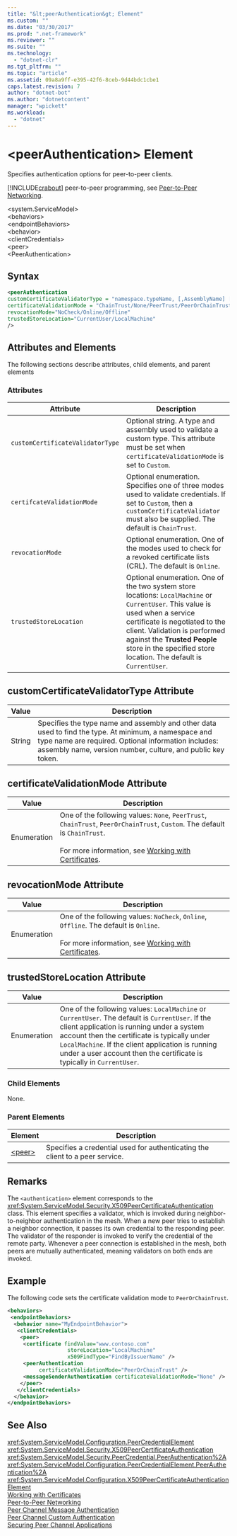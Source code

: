 ```yaml
---
title: "&lt;peerAuthentication&gt; Element"
ms.custom: ""
ms.date: "03/30/2017"
ms.prod: ".net-framework"
ms.reviewer: ""
ms.suite: ""
ms.technology: 
  - "dotnet-clr"
ms.tgt_pltfrm: ""
ms.topic: "article"
ms.assetid: 09a8a9ff-e395-42f6-8ceb-9d44bdc1cbe1
caps.latest.revision: 7
author: "dotnet-bot"
ms.author: "dotnetcontent"
manager: "wpickett"
ms.workload: 
  - "dotnet"
---
```

# &lt;peerAuthentication&gt; Element
Specifies authentication options for peer-to-peer clients.  
  
 [!INCLUDE[crabout](../../../../../includes/crabout-md.md)] peer-to-peer programming, see [Peer-to-Peer Networking](../../../../../docs/framework/wcf/feature-details/peer-to-peer-networking.md).  
  
 \<system.ServiceModel>  
\<behaviors>  
\<endpointBehaviors>  
\<behavior>  
\<clientCredentials>  
\<peer>  
\<PeerAuthentication>  
  
## Syntax  
  
```xml  
<peerAuthentication  
customCertificateValidatorType = "namespace.typeName, [,AssemblyName] [,Version=version number] [,Culture=culture] [,PublicKeyToken=token]"  
certificateValidationMode = "ChainTrust/None/PeerTrust/PeerOrChainTrust/Custom"  
revocationMode="NoCheck/Online/Offline"  
trustedStoreLocation="CurrentUser/LocalMachine"   
/>  
```  
  
## Attributes and Elements  
 The following sections describe attributes, child elements, and parent elements  
  
### Attributes  
  
|Attribute|Description|  
|---------------|-----------------|  
|`customCertificateValidatorType`|Optional string. A type and assembly used to validate a custom type. This attribute must be set when `certificateValidationMode` is set to `Custom`.|  
|`certifcateValidationMode`|Optional enumeration. Specifies one of three modes used to validate credentials. If set to `Custom`, then a `customCertificateValidator` must also be supplied. The default is `ChainTrust`.|  
|`revocationMode`|Optional enumeration. One of the modes used to check for a revoked certificate lists (CRL). The default is `Online`.|  
|`trustedStoreLocation`|Optional enumeration. One of the two system store locations: `LocalMachine` or `CurrentUser`. This value is used when a service certificate is negotiated to the client. Validation is performed against the **Trusted People** store in the specified store location. The default is `CurrentUser`.|  
  
## customCertificateValidatorType Attribute  
  
|Value|Description|  
|-----------|-----------------|  
|String|Specifies the type name and assembly and other data used to find the type. At minimum, a namespace and type name are required. Optional information includes: assembly name, version number, culture, and public key token.|  
  
## certificateValidationMode Attribute  
  
|Value|Description|  
|-----------|-----------------|  
|Enumeration|One of the following values: `None`, `PeerTrust`, `ChainTrust`, `PeerOrChainTrust`, `Custom`. The default is `ChainTrust`.<br /><br /> For more information, see [Working with Certificates](../../../../../docs/framework/wcf/feature-details/working-with-certificates.md).|  
  
## revocationMode Attribute  
  
|Value|Description|  
|-----------|-----------------|  
|Enumeration|One of the following values: `NoCheck`, `Online`, `Offline`. The default is `Online`.<br /><br /> For more information, see [Working with Certificates](../../../../../docs/framework/wcf/feature-details/working-with-certificates.md).|  
  
## trustedStoreLocation Attribute  
  
|Value|Description|  
|-----------|-----------------|  
|Enumeration|One of the following values: `LocalMachine` or `CurrentUser`. The default is `CurrentUser`. If the client application is running under a system account then the certificate is typically under `LocalMachine`. If the client application is running under a user account then the certificate is typically in `CurrentUser`.|  
  
### Child Elements  
 None.  
  
### Parent Elements  
  
|Element|Description|  
|-------------|-----------------|  
|[\<peer>](../../../../../docs/framework/configure-apps/file-schema/wcf/peer-of-clientcredentials-element.md)|Specifies a credential used for authenticating the client to a peer service.|  
  
## Remarks  
 The `<authentication>` element corresponds to the <xref:System.ServiceModel.Security.X509PeerCertificateAuthentication> class. This element specifies a validator, which is invoked during neighbor-to-neighbor authentication in the mesh. When a new peer tries to establish a neighbor connection, it passes its own credential to the responding peer. The validator of the responder is invoked to verify the credential of the remote party. Whenever a peer connection is established in the mesh, both peers are mutually authenticated, meaning validators on both ends are invoked.  
  
## Example  
 The following code sets the certificate validation mode to `PeerOrChainTrust`.  
  
```xml  
<behaviors>  
 <endpointBehaviors>  
  <behavior name="MyEndpointBehavior">  
   <clientCredentials>  
    <peer>  
     <certificate findValue="www.contoso.com"   
                   storeLocation="LocalMachine"  
                   x509FindType="FindByIssuerName" />  
     <peerAuthentication   
          certificateValidationMode="PeerOrChainTrust" />  
     <messageSenderAuthentication certificateValidationMode="None" />  
    </peer>  
   </clientCredentials>  
  </behavior>  
</endpointBehaviors>  
```  
  
## See Also  
 <xref:System.ServiceModel.Configuration.PeerCredentialElement>  
 <xref:System.ServiceModel.Security.X509PeerCertificateAuthentication>  
 <xref:System.ServiceModel.Security.PeerCredential.PeerAuthentication%2A>  
 <xref:System.ServiceModel.Configuration.PeerCredentialElement.PeerAuthentication%2A>  
 <xref:System.ServiceModel.Configuration.X509PeerCertificateAuthenticationElement>  
 [Working with Certificates](../../../../../docs/framework/wcf/feature-details/working-with-certificates.md)  
 [Peer-to-Peer Networking](../../../../../docs/framework/wcf/feature-details/peer-to-peer-networking.md)  
 [Peer Channel Message Authentication](http://msdn.microsoft.com/library/80e73386-514e-4c30-9e4a-b9ca8c173a95)  
 [Peer Channel Custom Authentication](http://msdn.microsoft.com/library/4aa8a82e-41a8-48e2-8621-7e1cbabdca7c)  
 [Securing Peer Channel Applications](../../../../../docs/framework/wcf/feature-details/securing-peer-channel-applications.md)

